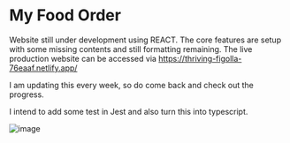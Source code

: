 # My Food Order

Website still under development using REACT.
The core features are setup with some missing contents and still formatting remaining. The live production website can be accessed via https://thriving-figolla-76eaaf.netlify.app/

I am updating this every week, so do come back and check out the progress.

I intend to add some test in Jest and also turn this into typescript.

![image](https://user-images.githubusercontent.com/104385712/222287031-ea97500d-d15a-40a7-9dc8-6d557d639bb0.png)

